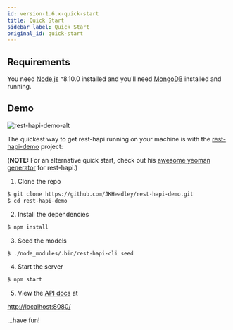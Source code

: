 ```yaml
---
id: version-1.6.x-quick-start
title: Quick Start
sidebar_label: Quick Start
original_id: quick-start
---
```


## Requirements

You need [Node.js](https://nodejs.org/en/) ^8.10.0 installed and you'll need [MongoDB](https://docs.mongodb.com/manual/installation/) installed and running.

## Demo

![rest-hapi-demo-alt](https://user-images.githubusercontent.com/12631935/41813206-0d2298a0-76e6-11e8-95d4-9b1e521c179e.gif)

The quickest way to get rest-hapi running on your machine is with the [rest-hapi-demo](https://github.com/JKHeadley/rest-hapi-demo) project:

(**NOTE:** For an alternative quick start, check out his [awesome yeoman generator](https://github.com/vinaybedre/generator-resthapi) for rest-hapi.)

1) Clone the repo
```sh
$ git clone https://github.com/JKHeadley/rest-hapi-demo.git
$ cd rest-hapi-demo
```

2) Install the dependencies
```sh
$ npm install
```

3) Seed the models
```sh
$ ./node_modules/.bin/rest-hapi-cli seed
```

4) Start the server
```sh
$ npm start
```

5) View the [API docs](swagger-documentation.md) at 

[http://localhost:8080/](http://localhost:8080/)

...have fun!
